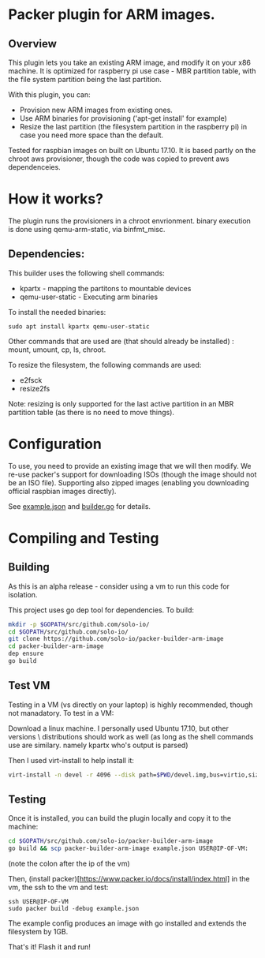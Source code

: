 # Packer plugin for ARM images.

## Overview

This plugin lets you take an existing ARM image, and modify it on your x86 machine.
It is optimized for raspberry pi use case - MBR partition table, with the file system partition 
being the last partition.

With this plugin, you can:
- Provision new ARM images from existing ones.
- Use ARM binaries for provisioning ('apt-get install' for example)
- Resize the last partition (the filesystem partition in the raspberry pi) in case you need more
  space than the default.

Tested for raspbian images on built on Ubuntu 17.10. It is based partly on the chroot aws 
provisioner, though the code was copied to prevent aws dependenceies.

# How it works?

The plugin runs the provisioners in a chroot envrionment. binary execution is done using
qemu-arm-static, via binfmt_misc.


## Dependencies:
This builder uses the following shell commands:
- kpartx - mapping the partitons to mountable devices
- qemu-user-static - Executing arm binaries

To install the needed binaries:
```
sudo apt install kpartx qemu-user-static
```
Other commands that are used are (that should already be installed) : mount, umount, cp, ls, chroot.

To resize the filesystem, the following commands are used:
- e2fsck
- resize2fs

Note: resizing is only supported for the last active
partition in an MBR partition table (as there is no need to move things).

# Configuration
To use, you need to provide an existing image that we will then modify. We re-use packer's support 
for downloading ISOs (though the image should not be an ISO file).
Supporting also zipped images (enabling you downloading official raspbian images directly).

See [example.json](example.json) and [builder.go](pkg/builder/builder.go) for details.

# Compiling and Testing
## Building
As this is an alpha release - consider using a vm to run this code for isolation.

This project uses go dep tool for dependencies.
To build:
```bash
mkdir -p $GOPATH/src/github.com/solo-io/
cd $GOPATH/src/github.com/solo-io/
git clone https://github.com/solo-io/packer-builder-arm-image
cd packer-builder-arm-image
dep ensure
go build
```

## Test VM
Testing in a VM (vs directly on your laptop) is highly recommended, though not manadatory. To test in a VM:

Download a linux machine. I personally used Ubuntu 17.10, but other versions \ distributions should work as well (as long as the shell commands use are similary. namely kpartx who's output is parsed)

Then I used virt-install to help install it:
```bash
virt-install -n devel -r 4096 --disk path=$PWD/devel.img,bus=virtio,size=40 -c ~/Downloads/ubuntu-17.10-desktop-amd64.iso --network network=default,model=virtio
```

## Testing
Once it is installed, you can build the plugin locally and copy it to the machine:
```bash
cd $GOPATH/src/github.com/solo-io/packer-builder-arm-image
go build && scp packer-builder-arm-image example.json USER@IP-OF-VM:
```
(note the colon after the ip of the vm)

Then, (install packer)[https://www.packer.io/docs/install/index.html] in the vm, the ssh to the vm and test:
```
ssh USER@IP-OF-VM
sudo packer build -debug example.json
```

The example config produces an image with go installed and extends the filesystem by 1GB.

That's it! Flash it and run!
